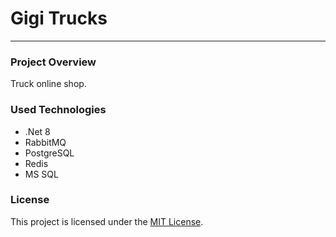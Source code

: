 # Gigi Trucks
***

### Project Overview
Truck online shop.

### Used Technologies
- .Net 8
- RabbitMQ
- PostgreSQL
- Redis
- MS SQL

### License
This project is licensed under the [MIT License](https://github.com/cezary-kania/GigiTrucks/LICENSE).

